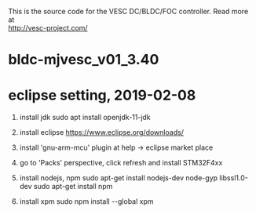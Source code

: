 This is the source code for the VESC DC/BLDC/FOC controller. Read more at  
http://vesc-project.com/
# bldc-mjvesc_v01_3.40

# eclipse setting, 2019-02-08
1. install jdk
sudo apt install openjdk-11-jdk

2. install eclipse
https://www.eclipse.org/downloads/

3. install 'gnu-arm-mcu' plugin at help -> eclipse market place

4. go to 'Packs' perspective, click refresh and install STM32F4xx

5. install nodejs, npm
sudo apt-get install nodejs-dev node-gyp libssl1.0-dev
sudo apt-get install npm

6. install xpm
sudo npm install --global xpm

